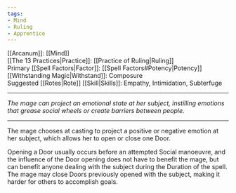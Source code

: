 ```yaml
---
tags:
- Mind
- Ruling
- Apprentice
---
```


[[Arcanum]]: [[Mind]]\
[[The 13 Practices|Practice]]: [[Practice of Ruling|Ruling]]\
Primary [[Spell Factors|Factor]]: [[Spell Factors#Potency|Potency]]\
[[Withstanding Magic|Withstand]]: Composure\
Suggested [[Rotes|Rote]] [[Skill|Skills]]: Empathy, Intimidation, Subterfuge

---

_The mage can project an emotional state at her subject, instilling emotions that grease social wheels or create barriers between people._

---

The mage chooses at casting to project a positive or negative emotion at her subject, which allows her to open or close one Door.

Opening a Door usually occurs before an attempted Social manoeuvre, and the influence of the Door opening does not have to benefit the mage, but can benefit anyone dealing with the subject during the Duration of the spell.\
The mage may close Doors previously opened with the subject, making it harder for others to accomplish goals.